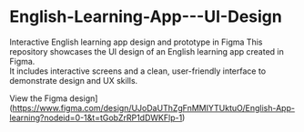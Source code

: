 # English-Learning-App---UI-Design
Interactive English learning app design and prototype in Figma
This repository showcases the UI design of an English learning app created in Figma.  
It includes interactive screens and a clean, user-friendly interface to demonstrate design and UX skills.

View the Figma design](https://www.figma.com/design/UJoDaUThZgFnMMIYTUktuO/English-App-learning?nodeid=0-1&t=tGobZrRP1dDWKFlp-1)
